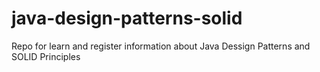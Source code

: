 # java-design-patterns-solid
Repo for learn and register information about Java Dessign Patterns and SOLID Principles
